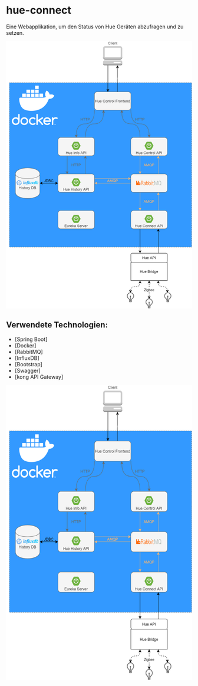 # hue-connect

Eine Webapplikation, um den Status von Hue Geräten abzufragen und zu setzen.

![system_components]

## Verwendete Technologien:
* [Spring Boot]
* [Docker]
* [RabbitMQ]
* [InfluxDB]
* [Bootstrap]
* [Swagger]
* [kong API Gateway]

<img src="system_components.png" height="800">

[system_components]: system_components.png

